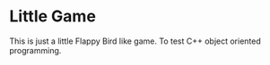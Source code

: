 # Little Game

This is just a little Flappy Bird like game. To test C++ object oriented programming.

